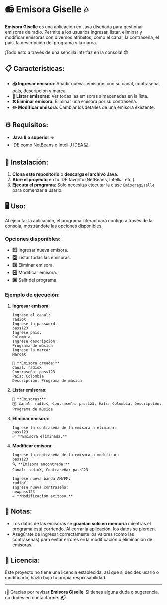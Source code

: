 
# 📻 **Emisora Giselle** 🎶

**Emisora Giselle** es una aplicación en Java diseñada para gestionar emisoras de radio. Permite a los usuarios ingresar, listar, eliminar y modificar emisoras con diversos atributos, como el canal, la contraseña, el país, la descripción del programa y la marca. 

¡Todo esto a través de una sencilla interfaz en la consola! 😎

## 📋 **Características**:
- **📥 Ingresar emisora**: Añadir nuevas emisoras con su canal, contraseña, país, descripción y marca.
- **📜 Listar emisoras**: Ver todas las emisoras almacenadas en la lista.
- **❌ Eliminar emisora**: Eliminar una emisora por su contraseña.
- **✏️ Modificar emisora**: Cambiar los detalles de una emisora existente.

## ⚙️ **Requisitos**:
- **Java 8 o superior** ☕
- IDE como [NetBeans](https://netbeans.apache.org/) o [IntelliJ IDEA](https://www.jetbrains.com/idea/) 💻

## 🚀 **Instalación**:

1. **Clona este repositorio** o **descarga el archivo Java**.
2. **Abre el proyecto** en tu IDE favorito (NetBeans, IntelliJ, etc.).
3. **Ejecuta el programa**: Solo necesitas ejecutar la clase `Emisoragiselle` para comenzar a usarlo.

## 🖥️ **Uso**:

Al ejecutar la aplicación, el programa interactuará contigo a través de la consola, mostrándote las opciones disponibles:

### Opciones disponibles:
- **1️⃣** Ingresar nueva emisora.
- **2️⃣** Listar todas las emisoras.
- **3️⃣** Eliminar emisora.
- **4️⃣** Modificar emisora.
- **0️⃣** Salir del programa.

### Ejemplo de ejecución:

1. **Ingresar emisora**:
   ```plaintext
   Ingrese el canal:
   radioX
   Ingrese la password:
   pass123
   Ingrese país:
   Colombia
   Ingrese descripción:
   Programa de música
   Ingrese la marca:
   MarcaX

   📡 **Emisora creada:**
   Canal: radioX
   Contraseña: pass123
   País: Colombia
   Descripción: Programa de música
   ```

2. **Listar emisoras**:
   ```plaintext
   📜 **Emisoras:**
   1️⃣ Canal: radioX, Contraseña: pass123, País: Colombia, Descripción: Programa de música
   ```

3. **Eliminar emisora**:
   ```plaintext
   Ingrese la contraseña de la emisora a eliminar:
   pass123
   ✅ **Emisora eliminada.**
   ```

4. **Modificar emisora**:
   ```plaintext
   Ingrese la contraseña de la emisora a modificar:
   pass123
   🔍 **Emisora encontrada:**
   Canal: radioX, Contraseña: pass123

   Ingrese nueva banda AM/FM:
   radioY
   Ingrese nueva contraseña:
   newpass123
   ✏️ **Modificación exitosa.**
   ```

## 📝 **Notas**:
- Los datos de las emisoras se **guardan solo en memoria** mientras el programa está corriendo. Al cerrar la aplicación, los datos se pierden.
- Asegúrate de ingresar correctamente los valores (como las contraseñas) para evitar errores en la modificación o eliminación de emisoras.

## 📜 **Licencia**:
Este proyecto no tiene una licencia establecida, así que si decides usarlo o modificarlo, hazlo bajo tu propia responsabilidad.

---

¡🎉 Gracias por revisar **Emisora Giselle**! Si tienes alguna duda o sugerencia, no dudes en contactarme. 📬
```


